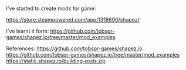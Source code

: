 I've started to create mods for game:

https://store.steampowered.com/app/1318690/shapez/



I've learnt it form: https://github.com/tobspr-games/shapez.io/tree/master/mod_examples


References:
https://github.com/tobspr-games/shapez.io
https://github.com/tobspr-games/shapez.io/tree/master/mod_examples
https://static.shapez.io/building-psds.zip
